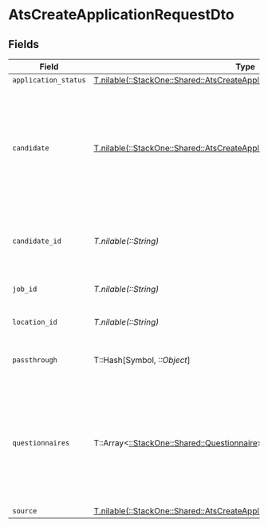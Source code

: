 # AtsCreateApplicationRequestDto


## Fields

| Field                                                                                                                                                    | Type                                                                                                                                                     | Required                                                                                                                                                 | Description                                                                                                                                              | Example                                                                                                                                                  |
| -------------------------------------------------------------------------------------------------------------------------------------------------------- | -------------------------------------------------------------------------------------------------------------------------------------------------------- | -------------------------------------------------------------------------------------------------------------------------------------------------------- | -------------------------------------------------------------------------------------------------------------------------------------------------------- | -------------------------------------------------------------------------------------------------------------------------------------------------------- |
| `application_status`                                                                                                                                     | [T.nilable(::StackOne::Shared::AtsCreateApplicationRequestDtoApplicationStatus)](../../models/shared/atscreateapplicationrequestdtoapplicationstatus.md) | :heavy_minus_sign:                                                                                                                                       | N/A                                                                                                                                                      |                                                                                                                                                          |
| `candidate`                                                                                                                                              | [T.nilable(::StackOne::Shared::AtsCreateApplicationRequestDtoCandidate)](../../models/shared/atscreateapplicationrequestdtocandidate.md)                 | :heavy_minus_sign:                                                                                                                                       | Candidate Properties. Provide this OR candidate_id, but not both. Providing this attempts to create a new candidate with the application.                |                                                                                                                                                          |
| `candidate_id`                                                                                                                                           | *T.nilable(::String)*                                                                                                                                    | :heavy_minus_sign:                                                                                                                                       | Unique identifier of the candidate. Provide this OR candidate, but not both.                                                                             | e3cb75bf-aa84-466e-a6c1-b8322b257a48                                                                                                                     |
| `job_id`                                                                                                                                                 | *T.nilable(::String)*                                                                                                                                    | :heavy_minus_sign:                                                                                                                                       | Unique identifier of the job                                                                                                                             | 4071538b-3cac-4fbf-ac76-f78ed250ffdd                                                                                                                     |
| `location_id`                                                                                                                                            | *T.nilable(::String)*                                                                                                                                    | :heavy_minus_sign:                                                                                                                                       | Unique identifier of the location                                                                                                                        | dd8d41d1-5eb8-4408-9c87-9ba44604eae4                                                                                                                     |
| `passthrough`                                                                                                                                            | T::Hash[Symbol, *::Object*]                                                                                                                              | :heavy_minus_sign:                                                                                                                                       | Value to pass through to the provider                                                                                                                    | {<br/>"other_known_names": "John Doe"<br/>}                                                                                                              |
| `questionnaires`                                                                                                                                         | T::Array<[::StackOne::Shared::Questionnaire](../../models/shared/questionnaire.md)>                                                                      | :heavy_minus_sign:                                                                                                                                       | Questionnaires associated with the application                                                                                                           | {<br/>"id": "right_to_work",<br/>"answers": [<br/>{<br/>"id": "answer1",<br/>"type": "text",<br/>"values": [<br/>"Yes"<br/>]<br/>}<br/>]<br/>}           |
| `source`                                                                                                                                                 | [T.nilable(::StackOne::Shared::AtsCreateApplicationRequestDtoSource)](../../models/shared/atscreateapplicationrequestdtosource.md)                       | :heavy_minus_sign:                                                                                                                                       | N/A                                                                                                                                                      |                                                                                                                                                          |